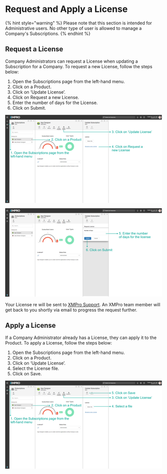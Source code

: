 # Request and Apply a License

{% hint style="warning" %}
Please note that this section is intended for Administrative users. No other type of user is allowed to manage a Company's Subscriptions.
{% endhint %}

## Request a License

Company Administrators can request a License when updating a Subscription for a Company. To request a new License, follow the steps below:

1. Open the Subscriptions page from the left-hand menu.
2. Click on a Product.
3. Click on ‘Update License’.
4. Click on Request a new License.
5. Enter the number of days for the License.
6. Click on Submit.

![](<../../.gitbook/assets/Request License.png>)

![](<../../.gitbook/assets/Request License2.png>)

Your License re will be sent to [XMPro Support](https://xmpro.na1.teamsupport.com/dashboard). An XMPro team member will get back to you shortly via email to progress the request further.

## Apply a License

If a Company Administrator already has a License, they can apply it to the Product. To apply a License, follow the steps below:

1. Open the Subscriptions page from the left-hand menu.
2. Click on a Product.
3. Click on ‘Update License’.
4. Select the License file.
5. Click on Save.

![](<../../.gitbook/assets/Apply License.png>)

